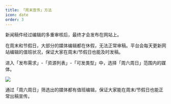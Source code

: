```yaml
---
title: 「周末宣传」方法
icon: date
order: 3
---
```


新闻稿件经过编辑的多重审核后，最终才会发布在网站上。

在周末和节假日，大部分的媒体编辑都在休假，无法正常审稿。平台会每天更新网站编辑的值班状况，保证大家在周末/节假日也能及时发稿。

进入「发布需求」-「资源列表」-「可发类型」中，选择「周六周日」范围内的媒体。

![](http://tc.seoipo.com/20180803153437.png)

通过「周六周日」筛选出的媒体都有值班编辑，保证大家能在周末/节假日也能正常出稿宣传。
